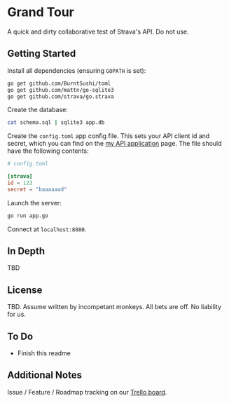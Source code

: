 # Grand Tour

A quick and dirty collaborative test of Strava's API. Do not use.


## Getting Started

Install all dependencies (ensuring `GOPATH` is set):

```bash
go get github.com/BurntSushi/toml
go get github.com/mattn/go-sqlite3
go get github.com/strava/go.strava
```

Create the database:

```bash
cat schema.sql | sqlite3 app.db
```

Create the `config.toml` app config file. This sets your API client id and
secret, which you can find on the [my API application](https://www.strava.com/settings/api)
page. The file should have the following contents:

```toml
# config.toml

[strava]
id = 123
secret = "baaaaaad"
```

Launch the server:

```bash
go run app.go
```

Connect at `localhost:8080`.


## In Depth

TBD


## License

TBD. Assume written by incompetant monkeys. All bets are off. No liability for
us.


## To Do
- Finish this readme


## Additional Notes
Issue / Feature / Roadmap tracking on our [Trello board](https://trello.com/b/DKVpD6aW).
